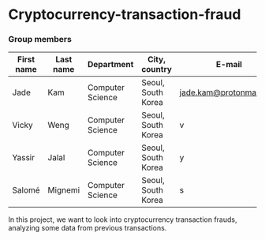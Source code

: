 # Cryptocurrency-transaction-fraud

### Group members
| First name | Last name | Department | City, country | E-mail |  
| --- | --- | --- | --- | --- |
| Jade | Kam | Computer Science | Seoul, South Korea | jade.kam@protonmail.com |
| Vicky | Weng | Computer Science | Seoul, South Korea | v |
| Yassir | Jalal | Computer Science | Seoul, South Korea | y |
| Salomé | Mignemi | Computer Science | Seoul, South Korea | s |

In this project, we want to look into cryptocurrency transaction frauds, analyzing some data from previous transactions. 
